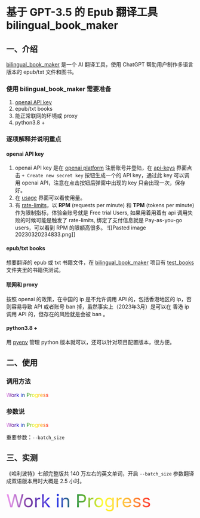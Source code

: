 # 基于 GPT-3.5 的 Epub 翻译工具 bilingual_book_maker

## 一、介绍

[bilingual_book_maker](https://github.com/yihong0618/bilingual_book_maker) 是一个 AI 翻译工具，使用 ChatGPT 帮助用户制作多语言版本的 epub/txt 文件和图书。

### 使用 bilingual_book_maker 需要准备

1. [openai API key]([https://platform.openai.com/account/api-keys](https://platform.openai.com/account/api-keys))
2. epub/txt books
3. 能正常联网的环境或 proxy
4. python3.8 +

### 逐项解释并说明重点

#### openai API key
  1. openai API key 是在 [openai platform](https://platform.openai.com/login) 注册账号并登陆，在 [api-keys](https://platform.openai.com/account/api-keys) 界面点击 `+ Create new secret key` 按钮生成一个的 API key，通过此 key 可以调用 openai API，注意在点击按钮后弹窗中出现的 key 只会出现一次，保存好。
  2. 在 [usage](https://platform.openai.com/account/usage) 界面可以看使用量。
  3. 有 [rate-limits](https://platform.openai.com/docs/guides/rate-limits)，以 **RPM** (requests per minute) 和 **TPM** (tokens per minute) 作为限制指标，体验金账号就是 Free trial Users, 如果用着用着有 api 调用失败的时候可能是触发了 rate-limits, 绑定了支付信息就是 Pay-as-you-go users，可以看到 RPM 的限额高很多。
	  ![[Pasted image 20230320234833.png]]

#### epub/txt books

想要翻译的 epub 或 txt 书籍文件，在 [bilingual_book_maker](https://github.com/yihong0618/bilingual_book_maker) 项目有 [test_books](https://github.com/yihong0618/bilingual_book_maker/tree/main/test_books) 文件夹里的书籍供测试。

#### 联网和 proxy

按照 openai 的政策，在中国的 ip 是不允许调用 API 的，包括香港地区的 ip，否则容易导致 API 或者账号 ban 掉，虽然事实上（2023年3月）是可以在 香港 ip 调用 API 的，但存在的风险就是会被 ban 。

#### python3.8 +

用 [pyenv](https://github.com/pyenv/pyenv) 管理 python 版本就可以，还可以针对项目配置版本，很方便。

## 二、使用

### 调用方法

<span style="background: linear-gradient(to right, violet, indigo, blue, green, yellow, orange, red); -webkit-background-clip: text; -webkit-text-fill-color: transparent; animation: rainbow 2s linear infinite;">Work in Progress</span> <style> @keyframes rainbow { 0% { background-position: 0%; } 100% { background-position: 400%; } } </style>

### 参数说

<span style="background-image: linear-gradient(to right, violet, indigo, blue, green, yellow, orange, red); -webkit-background-clip: text; -webkit-text-fill-color: transparent; animation: bg-colors 10s ease infinite;">Work in Progress</span> <style> @keyframes bg-colors { 0% { background-color: violet; } 14% { background-color: indigo; } 28% { background-color: blue; } 42% { background-color: green; } 56% { background-color: yellow; } 70% { background-color: orange; } 84% { background-color: red; } 100% { background-color: violet; } } </style>

重要参数：`--batch_size`

<!-- todo: 这里给出 issues 和 pr 链接 -->

## 三、实测

《哈利波特》七部完整版共 140 万左右的英文单词，开启 `--batch_size` 参数翻译成双语版本用时大概是 2.5 小时。

<!-- todo: 这里给出 issues 和 pr 链接 -->

<span style="font-size: 48px; background-image: linear-gradient(to right, violet, indigo, blue, green, yellow, orange, red); -webkit-background-clip: text; -webkit-text-fill-color: transparent; text-shadow: 0px 0px 15px rgba(255, 255, 255, 0.8);">Work in Progress</span>
